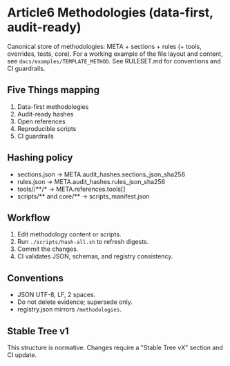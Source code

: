 # Article6 Methodologies (data-first, audit-ready)
Canonical store of methodologies: META + sections + rules (+ tools, overrides, tests, core).
For a working example of the file layout and content, see `docs/examples/TEMPLATE_METHOD`.
See RULESET.md for conventions and CI guardrails.

## Five Things mapping
1. Data-first methodologies
2. Audit-ready hashes
3. Open references
4. Reproducible scripts
5. CI guardrails

## Hashing policy
- sections.json -> META.audit_hashes.sections_json_sha256
- rules.json -> META.audit_hashes.rules_json_sha256
- tools/<ID>/**/* -> META.references.tools[]
- scripts/** and core/** -> scripts_manifest.json

## Workflow
1. Edit methodology content or scripts.
2. Run `./scripts/hash-all.sh` to refresh digests.
3. Commit the changes.
4. CI validates JSON, schemas, and registry consistency.

## Conventions
- JSON UTF-8, LF, 2 spaces.
- Do not delete evidence; supersede only.
- registry.json mirrors `/methodologies`.

## Stable Tree v1
This structure is normative. Changes require a "Stable Tree vX" section and CI update.
